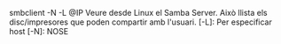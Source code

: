 smbclient -N -L @IP
Veure desde Linux el Samba Server.
Això llista els disc/impresores que poden compartir amb l'usuari.
[-L]: Per especificar host
[-N]: NOSE
